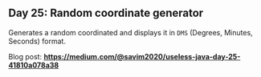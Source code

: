 ## Day 25: Random coordinate generator
Generates a random coordinated and displays it in `DMS` (Degrees, Minutes, Seconds) format.

Blog post: **<https://medium.com/@savim2020/useless-java-day-25-41810a078a38>**